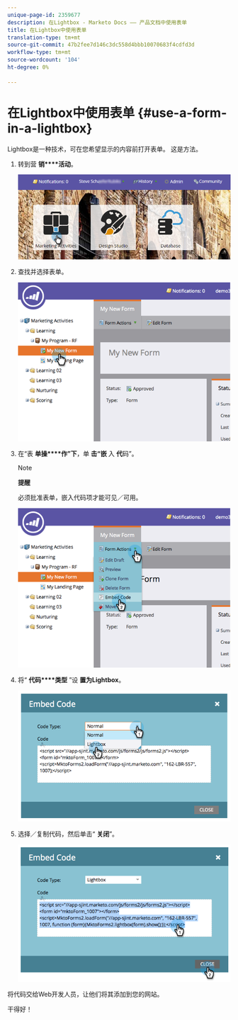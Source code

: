 ```yaml
---
unique-page-id: 2359677
description: 在Lightbox - Marketo Docs —— 产品文档中使用表单
title: 在Lightbox中使用表单
translation-type: tm+mt
source-git-commit: 47b2fee7d146c3dc558d4bbb10070683f4cdfd3d
workflow-type: tm+mt
source-wordcount: '104'
ht-degree: 0%

---
```



# 在Lightbox中使用表单 {#use-a-form-in-a-lightbox}

Lightbox是一种技术，可在您希望显示的内容前打开表单。 这是方法。

1. 转到营 **销****活动**。

   ![](assets/login-marketing-activities-8.png)

1. 查找并选择表单。

   ![](assets/image2014-9-15-14-3a32-3a15.png)

1. 在“表 **单操****作”下**，单 **击“嵌** 入 **代**&#x200B;码”。

   >[!NOTE]
   >
   >**提醒**
   >
   >
   >必须批准表单，嵌入代码项才能可见／可用。

   ![](assets/image2014-9-15-14-3a32-3a24.png)

1. 将“ **代码****类型** ”设 **置为Lightbox**。

   ![](assets/image2014-9-15-14-3a32-3a31.png)

1. 选择／复制代码，然后单击“ **关闭**”。

   ![](assets/image2014-9-15-14-3a32-3a39.png)

将代码交给Web开发人员，让他们将其添加到您的网站。

干得好！
